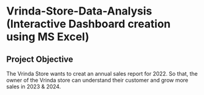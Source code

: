 # Vrinda-Store-Data-Analysis (Interactive Dashboard creation using MS Excel)
## Project Objective
The Vrinda Store wants to creat an annual sales report for 2022. So that, the owner of the Vrinda store can understand their customer and grow more sales in 2023 & 2024.
